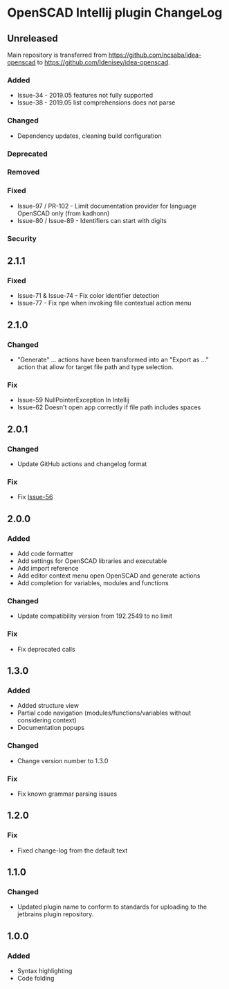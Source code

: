 <!-- Keep a Changelog guide -> https://keepachangelog.com -->

# OpenSCAD Intellij plugin ChangeLog

## Unreleased
Main repository is transferred from https://github.com/ncsaba/idea-openscad to https://github.com/ldenisey/idea-openscad.

### Added
- Issue-34 - 2019.05 features not fully supported
- Issue-38 - 2019.05 list comprehensions does not parse

### Changed
- Dependency updates, cleaning build configuration

### Deprecated

### Removed

### Fixed
- Issue-97 / PR-102 - Limit documentation provider for language OpenSCAD only (from kadhonn)
- Issue-80 / Issue-89 - Identifiers can start with digits

### Security
## 2.1.1
### Fixed
- Issue-71 & Issue-74 - Fix color identifier detection
- Issue-77 - Fix npe when invoking file contextual action menu

## 2.1.0
### Changed
- "Generate" ... actions have been transformed into an "Export as ..." action that allow for target file path and type selection.

### Fix
- Issue-59 NullPointerException In Intellij
- Issue-62 Doesn't open app correctly if file path includes spaces

## 2.0.1
### Changed
- Update GitHub actions and changelog format

### Fix
- Fix [Issue-56](https://github.com/ncsaba/idea-openscad/issues/56)

## 2.0.0
### Added
- Add code formatter
- Add settings for OpenSCAD libraries and executable
- Add import reference
- Add editor context menu open OpenSCAD and generate actions
- Add completion for variables, modules and functions

### Changed
- Update compatibility version from 192.2549 to no limit

### Fix
- Fix deprecated calls

## 1.3.0
### Added
- Added structure view
- Partial code navigation (modules/functions/variables without considering context)
- Documentation popups

### Changed
- Change version number to 1.3.0

### Fix
- Fix known grammar parsing issues

## 1.2.0
### Fix
- Fixed change-log from the default text

## 1.1.0
### Changed
- Updated plugin name to conform to standards for uploading to the jetbrains plugin repository.

## 1.0.0
### Added
- Syntax highlighting
- Code folding
